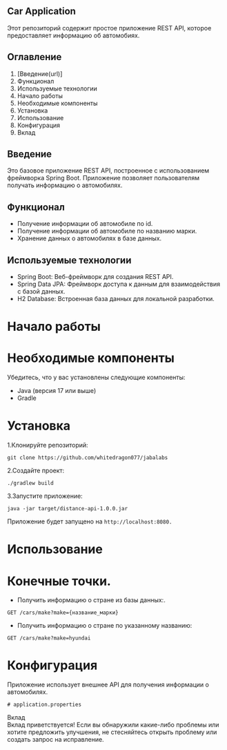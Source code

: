 ## Car Application
Этот репозиторий содержит простое приложение REST API, которое предоставляет информацию об автомобиях.

## Оглавление
1. [Введение(url)]
2. Функционал  
3. Используемые технологии  
4. Начало работы  
5. Необходимые компоненты  
6. Установка  
7. Использование  
8. Конфигурация  
9. Вклад  

## Введение  
Это базовое приложение REST API, построенное с использованием фреймворка Spring Boot. Приложение позволяет пользователям получать информацию о автомобилях.  

## Функционал  
- Получение информации об автомобиле по id.  
- Получение информации об автомобиле по названию марки.  
- Хранение данных о автомобилях в базе данных.  
  
## Используемые технологии  
- Spring Boot: Веб-фреймворк для создания REST API.  
- Spring Data JPA: Фреймворк доступа к данным для взаимодействия с базой данных.  
- H2 Database: Встроенная база данных для локальной разработки.  

# Начало работы  
# Необходимые компоненты  

Убедитесь, что у вас установлены следующие компоненты:  

- Java (версия 17 или выше)  
- Gradle

# Установка  

1.Клонируйте репозиторий:  

```
git clone https://github.com/whitedragon077/jabalabs
```  

2.Создайте проект:  

```
./gradlew build
``` 

3.Запустите приложение:  

```
java -jar target/distance-api-1.0.0.jar
```  

Приложение будет запущено на `http://localhost:8080.`

# Использование

# Конечные точки.
- Получить информацию о стране из базы данных:.
```
GET /cars/make?make={название_марки}
```  
- Получить информацию о стране по указанному названию:  
```
GET /cars/make?make=hyundai  
```
# Конфигурация  
Приложение использует внешнее API для получения информации о автомобилях.  

```
# application.properties  
```
Вклад  
Вклад приветствуется! Если вы обнаружили какие-либо проблемы или хотите предложить улучшения, не стесняйтесь открыть проблему или создать запрос на исправление.  
